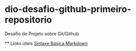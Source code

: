 # dio-desafio-github-primeiro-repositorio
Desafio de Projeto sobre Git/Github


** Links  úteis
[Sintaxe Básica Markdown](https://www.markdownguide.org/basic-syntax/)
